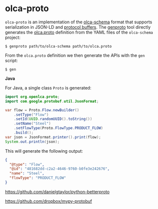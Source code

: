 # olca-proto
`olca-proto` is an implementation of the
[olca-schema](https://github.com/GreenDelta/olca-schema)
format that supports serialization in JSON-LD and
[protocol buffers](https://developers.google.com/protocol-buffers). The
[genproto](./scripts/genproto/main.go) tool directly generates the
[olca.proto](olca.proto) definition from the YAML files of the `olca-schema`
project:

```
$ genproto path/to/olca-schema path/to/olca.proto
```

From the `olca.proto` definition we then generate the APIs with the `gen`
script:

```
$ gen
```

__Java__

For Java, a single class `Proto` is generated:

```java
import org.openlca.proto;
import com.google.protobuf.util.JsonFormat;

var flow = Proto.Flow.newBuilder()
    .setType("Flow")
    .setId(UUID.randomUUID().toString())
    .setName("Steel")
    .setFlowType(Proto.FlowType.PRODUCT_FLOW)
    .build();
var json = JsonFormat.printer().print(flow);
System.out.println(json);
```

This will generate the following output:

```json
{
  "@type": "Flow",
  "@id": "481682dd-c2a2-4646-9760-b0fe3e242676",
  "name": "Steel",
  "flowType": "PRODUCT_FLOW"
}
```




https://github.com/danielgtaylor/python-betterproto

https://github.com/dropbox/mypy-protobuf
